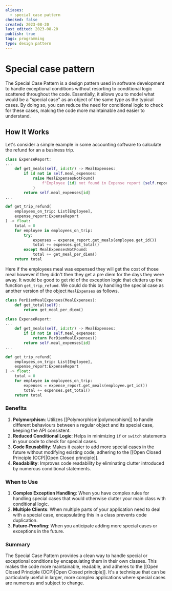 ```yaml
---
aliases:
  - special case pattern
checked: false
created: 2023-08-20
last_edited: 2023-08-20
publish: true
tags: programming
type: design pattern
---
```

# Special case pattern

The Special Case Pattern is a design pattern used in software development to handle exceptional conditions without resorting to conditional logic scattered throughout the code. Essentially, it allows you to model what would be a "special case" as an object of the same type as the typical cases. By doing so, you can reduce the need for conditional logic to check for these cases, making the code more maintainable and easier to understand.

## How It Works

Let's consider a simple example in some accounting software to calculate the refund for an a business trip.

```python
class ExpenseReport:
...
	def get_meals(self, id:str) -> MealExpenses:
		if id not in self.meal_expenses:
			raise MealExpensesNotFound(
				f"Employee {id} not found in Expense report {self.report_id})"
			)
		return self.meal_expenses[id]
...

def get_trip_refund(
	employees_on_trip: List[Employee],
	expense_report:ExpenseReport
) -> float:
	total = 0
	for employee in employees_on_trip:
		try:
			expenses = expense_report.get_meals(employee.get_id())
			total += expenses.get_total()
		except MealExpensesNotFound:
			total += get_meal_per_diem()
	return total
```

Here if the employees meal was expensed they will get the cost of those meal however if they didn't then they get a pre diem for the days they were away. It would be good to get rid of the exception logic that clutters up the function `get_trip_refund`. We could do this by handling the special case as another version of the object `MealExpenses` as follows.

```python
class PerDiemMealExpenses(MealExpenses):
	def get_total(self):
		return get_meal_per_diem()

class ExpenseReport:
...
	def get_meals(self, id:str) -> MealExpenses:
		if id not in self.meal_expenses:
			return PerDiemMealExpenses()
		return self.meal_expenses[id]
...

def get_trip_refund(
	employees_on_trip: List[Employee],
	expense_report:ExpenseReport
) -> float:
	total = 0
	for employee in employees_on_trip:
		expenses = expense_report.get_meals(employee.get_id())
		total += expenses.get_total()
	return total
```

### Benefits

1. **Polymorphism**: Utilizes [[Polymorphism|polymorphism]] to handle different behaviours between a regular object and its special case, keeping the API consistent.
2. **Reduced Conditional Logic**: Helps in minimizing `if` or `switch` statements in your code to check for special cases.
3. **Code Reusability**: Makes it easier to add more special cases in the future without modifying existing code, adhering to the [[Open Closed Principle (OCP)|Open Closed principle]].
4. **Readability**: Improves code readability by eliminating clutter introduced by numerous conditional statements.

### When to Use

1. **Complex Exception Handling**: When you have complex rules for handling special cases that would otherwise clutter your main class with conditional logic.
2. **Multiple Clients**: When multiple parts of your application need to deal with a special case, encapsulating this in a class prevents code duplication.
3. **Future-Proofing**: When you anticipate adding more special cases or exceptions in the future.

### Summary

The Special Case Pattern provides a clean way to handle special or exceptional conditions by encapsulating them in their own classes. This makes the code more maintainable, readable, and adheres to the [[Open Closed Principle (OCP)|Open Closed principle]]. It's a technique that can be particularly useful in larger, more complex applications where special cases are numerous and subject to change.
